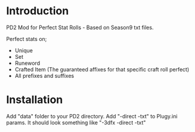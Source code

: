 # Introduction

PD2 Mod for Perfect Stat Rolls - Based on Season9 txt files.

Perfect stats on;
  *  Unique
  *  Set
  *  Runeword
  *  Crafted Item (The guaranteed affixes for that specific craft roll perfect)
  *  All prefixes and suffixes

# Installation

Add "data" folder to your PD2 directory.
Add "-direct -txt" to Plugy.ini params. It should look something like "-3dfx -direct -txt"
